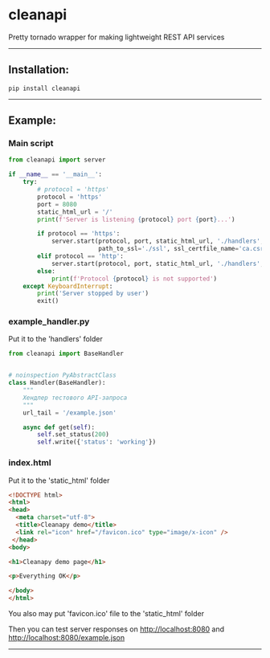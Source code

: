 # cleanapi
Pretty tornado wrapper for making lightweight REST API services

____
## Installation:
```
pip install cleanapi
```
____
## Example:

### Main script
```python
from cleanapi import server

if __name__ == '__main__':
    try:
        # protocol = 'https'
        protocol = 'https'
        port = 8080
        static_html_url = '/'
        print(f'Server is listening {protocol} port {port}...')

        if protocol == 'https':
            server.start(protocol, port, static_html_url, './handlers', './static_html',
                         path_to_ssl='./ssl', ssl_certfile_name='ca.csr', ssl_keyfile_name='ca.key')
        elif protocol == 'http':
            server.start(protocol, port, static_html_url, './handlers', './static_html')
        else:
            print(f'Protocol {protocol} is not supported')
    except KeyboardInterrupt:
        print('Server stopped by user')
        exit()
```

### example_handler.py
Put it to the 'handlers' folder
```python
from cleanapi import BaseHandler


# noinspection PyAbstractClass
class Handler(BaseHandler):
    """
    Хендлер тестового API-запроса
    """
    url_tail = '/example.json'

    async def get(self):
        self.set_status(200)
        self.write({'status': 'working'})
```

### index.html
Put it to the 'static_html' folder
```html
<!DOCTYPE html>
<html>
<head>
  <meta charset="utf-8">
  <title>Cleanapy demo</title>
  <link rel="icon" href="/favicon.ico" type="image/x-icon" />
 </head>
<body>

<h1>Cleanapy demo page</h1>

<p>Everything OK</p>

</body>
</html>
```
You also may put 'favicon.ico' file to the 'static_html' folder

Then you can test server responses on [http://localhost:8080](http://localhost:8080) and [http://localhost:8080/example.json](http://localhost:8080/example.json)
____
